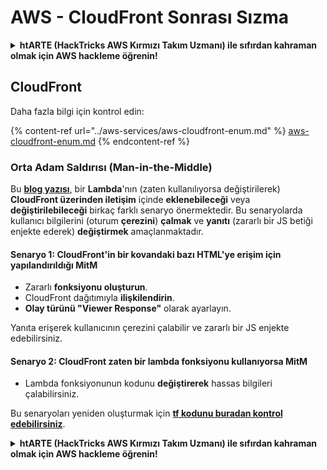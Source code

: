 # AWS - CloudFront Sonrası Sızma

<details>

<summary><strong>htARTE (HackTricks AWS Kırmızı Takım Uzmanı)</strong></a><strong> ile sıfırdan kahraman olmak için AWS hackleme öğrenin!</strong></summary>

HackTricks'ı desteklemenin diğer yolları:

* Şirketinizi HackTricks'te **reklamınızı görmek** veya **HackTricks'i PDF olarak indirmek** için [**ABONELİK PLANLARI**](https://github.com/sponsors/carlospolop)na göz atın!
* [**Resmi PEASS & HackTricks ürünlerini**](https://peass.creator-spring.com) edinin.
* Özel [**NFT'lerden**](https://opensea.io/collection/the-peass-family) oluşan koleksiyonumuz [**The PEASS Family**](https://opensea.io/collection/the-peass-family)'i keşfedin.
* 💬 [**Discord grubuna**](https://discord.gg/hRep4RUj7f) veya [**telegram grubuna**](https://t.me/peass) **katılın** veya **Twitter** 🐦 [**@hacktricks_live**](https://twitter.com/hacktricks_live)'ı takip edin.
* **Hacking hilelerinizi** [**HackTricks**](https://github.com/carlospolop/hacktricks) ve [**HackTricks Cloud**](https://github.com/carlospolop/hacktricks-cloud) github reposuna **PR göndererek** paylaşın.

</details>

## CloudFront

Daha fazla bilgi için kontrol edin:

{% content-ref url="../aws-services/aws-cloudfront-enum.md" %}
[aws-cloudfront-enum.md](../aws-services/aws-cloudfront-enum.md)
{% endcontent-ref %}

### Orta Adam Saldırısı (Man-in-the-Middle)

Bu [**blog yazısı**](https://medium.com/@adan.alvarez/how-attackers-can-misuse-aws-cloudfront-access-to-make-it-rain-cookies-acf9ce87541c), bir **Lambda**'nın (zaten kullanılıyorsa değiştirilerek) **CloudFront üzerinden iletişim** içinde **eklenebileceği** veya **değiştirilebileceği** birkaç farklı senaryo önermektedir. Bu senaryolarda kullanıcı bilgilerini (oturum **çerezini**) **çalmak** ve **yanıtı** (zararlı bir JS betiği enjekte ederek) **değiştirmek** amaçlanmaktadır.

#### Senaryo 1: CloudFront'in bir kovandaki bazı HTML'ye erişim için yapılandırıldığı MitM

* Zararlı **fonksiyonu oluşturun**.
* CloudFront dağıtımıyla **ilişkilendirin**.
* **Olay türünü "Viewer Response"** olarak ayarlayın.

Yanıta erişerek kullanıcının çerezini çalabilir ve zararlı bir JS enjekte edebilirsiniz.

#### Senaryo 2: CloudFront zaten bir lambda fonksiyonu kullanıyorsa MitM

* Lambda fonksiyonunun kodunu **değiştirerek** hassas bilgileri çalabilirsiniz.

Bu senaryoları yeniden oluşturmak için [**tf kodunu buradan kontrol edebilirsiniz**](https://github.com/adanalvarez/AWS-Attack-Scenarios/tree/main).

<details>

<summary><strong>htARTE (HackTricks AWS Kırmızı Takım Uzmanı)</strong></a><strong> ile sıfırdan kahraman olmak için AWS hackleme öğrenin!</strong></summary>

HackTricks'ı desteklemenin diğer yolları:

* Şirketinizi HackTricks'te **reklamınızı görmek** veya **HackTricks'i PDF olarak indirmek** için [**ABONELİK PLANLARI**](https://github.com/sponsors/carlospolop)na göz atın!
* [**Resmi PEASS & HackTricks ürünlerini**](https://peass.creator-spring.com) edinin.
* Özel [**NFT'lerden**](https://opensea.io/collection/the-peass-family) oluşan koleksiyonumuz [**The PEASS Family**](https://opensea.io/collection/the-peass-family)'i keşfedin.
* 💬 [**Discord grubuna**](https://discord.gg/hRep4RUj7f) veya [**telegram grubuna**](https://t.me/peass) **katılın** veya **Twitter** 🐦 [**@hacktricks_live**](https://twitter.com/hacktricks_live)'ı takip edin.
* **Hacking hilelerinizi** [**HackTricks**](https://github.com/carlospolop/hacktricks) ve [**HackTricks Cloud**](https://github.com/carlospolop/hacktricks-cloud) github reposuna **PR göndererek** paylaşın.

</details>
